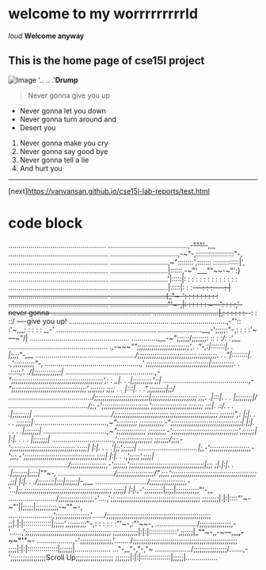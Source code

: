 # welcome to my worrrrrrrrrld
*loud*
**Welcome anyway**
## This is the home page of cse15l project
![Image](https://d33wubrfki0l68.cloudfront.net/8bb09cc70862fce96a79634b832593bbb4776005/3eca6/what/rick.gif)
'.. .. .'**Drump**
> Never gonna give you up
* Never gonna let you down
* Never gonna turn around and
* Desert you
1. Never gonna make you cry
2. Never gonna say good bye
3. Never gonna tell a lie
4. And hurt you
---
[next]https://vanvansan.github.io/cse15l-lab-reports/test.html

# code block
................................................. ........................................,-~~"""'~~-,,_
.................................................. ..................................,-~"-,:::::::::::::::::::"-,
.................................................. .............................,~"::::::::',::::::: :::::::::::::|',
.................................................. .............................|::::::,-~"'___""~~-~"':}
.................................................. .............................'|:::::|: : : : : : : : : : : : : :
.................................................. .............................|:::::|: : :-~~—: : : —-: |
.................................................. ............................(_"~-': : : : : : : : :
.................................................. ............................."'~-,|: : : : : : ~—': : : :,'-never gonna
.................................................. .................................|,: : : : : :-~~-: : ::/ —-give you up!
.................................................. ............................,-"\':\: :'~,,_: : : : : _,-'
.................................................. ......................__,-';;;;;\:"-,: : : :'~—~"/|
.................................................. .............__,-~";;;;;;/;;;;;;;\: :\: : :____/: :',__
.................................................. .,-~~~""_;;;;;;;;;;;;;;;;;;;;;;;;;',. ."-,:|:::::::|. . |;;;;"-,__
................................................../;;;;;;;;;;;;;;;;;;;;;;;;;;;;,;;;;;;;;;\. . ."|::::::::|. .,';;;;;;;;;;"-,
................................................,' ;;;;;;;;;;;;;;;;;;;;;;;;;;;;;;|;;;;;;;;;;;\. . .\:::::,'. ./|;;;;;;;;;;;;;|
.............................................,-";;;;;;;;;;;;;;;;;;;;;;;;;;;;;;;;;\;;;;;;;;;;;',: : __|. . .|;;;;;;;;;,';;|
...........................................,-";;;;;;;;;;;;;;;;;;;;;;;;;;;;;;;;;;;;',;;;;;;; ;;;; \. . |:::|. . .",;;;;;;;;|;;/
........................................../;;;;;;;;;;;;;;;;;;;;;;;;;;|;;;;;;;;;;;;;;\;;;;;;;; ;;;\. .|:::|. . . |;;;;;;;;|/
......................................../;;,-';;;;;;;;;;;;;;;;;;;;;;,';;;;;;;;;;;;;;;;;,;;;;;;; ;;;|. .\:/. . . .|;;;;;;;;|
......................................./;;;;;;;;;;;;;;;;;;;;;;;;;;,;;;;;;;;;;;;;;;;;;;;;;; ;;;;;;;",: |;|. . . . \;;;;;;;|
....................................,~";;;;;;;;;; ;;;;;;;;;;;,-";;;;;;;;;;;;;;;;;;;;;;;;;;\;;;;;;;;|.|;|. . . . .|;;;;;;;|
................................,~";;;;;;;;;;;;;; ;;;;;;;;,-';;;;;;;;;;;;;;;;;;;;;;;;;;;;;;;;',;;;;;;| |:|. . . . |\;;;;;;;|
...............................,';;;;;;;;;;;;;;;;; ;;;;;;;/;;;,-';;;;;;;;;;;;;;;;;;;;;;;;;;;;;;;,;;;;;| |:|. . . .'|;;',;;;;;|
..............................|;,-';;;;;;;;;;;;;;;;;;;,-';;;,-';;;;;;;;;;;;;;;;;;;;;;;;;;;;;;;;;;,;;;;| |:|. . .,';;;;;',;;;;|_
............................../;;;;;;;;;;;;;;;;;,-'_;;;;;;,';;;;;;;;;;;;;;;;;;;;;;;;;;;;;;;;;;;;|;;; ;|.|:|. . .|;;;;;;;|;;;;|""~-,
............................/;;;;;;;;;;;;;;;;;;/_",;;;,';;;;;;;;;;;;;;;;;;;;;;;;;;;;;;;;;;;;;;;;; ,;;| |:|. . ./;;;;;;;;|;;;|;;;;;;|-,,__
........................../;;;;;;;;;;;;;;;;;,-'...|;;,;;;;;;;;;;;;;;;;;;;;;;;;;;;;;;;;;;;;;;;;;; ;;;;;| |:|._,-';;;;;;;;;|;;;;|;;;;;;;;;;;"'-,_
......................../;;;;;;;;;;;;;;;;,-'....,';;,;;;;;;;;;;;;;;;;;;;;;;;;;;;;;;;;;;;;;;;; ;;;;;;;;|.|:|::::"'~-~"'||;;;;;|;;;;;;;;;;,-~""~-,
......................,';;;;;;;;;;;;;;;;,'....../;;;;;;;;;;;;;;;;;;;;;;;;;;;;;;;;;;;;;;;;;;;;;;;;;; ;;|.|:|::::::::::::::|;;;;;',;;;;;;;;;"-,: : : : : :"'~-,:"'~~-,
...................../;;;;;;;;;;;;;;;,-'......,';;;;;;;;;;;;;;;;;;;;;;;;;;;;;;;;;;;;;;;;; ;;;;;;;;;;;;|:|:|::::::::::::::',;;;;;;|_""~-,,-~—,,___,-~~"'__"~-
..................,-';;;;;;;;;;;;;;;,'......../;;;;;;;;;;;;;;;;;;;;;;;;;;;;;;;;;;;;;;;;;;;;;;;;;; ;;;;|:|:|:::::::::::::::|;;;;;;|.................. ..."-,\_"-,"-,"~
................../;;;;;;;;;;;;;;;;/.......,-';;;;;;;;;;;;;;;;;Scroll Up;;;;;;;;;;;;;;;;;; ;;;;;;;|:|:|:::::::::::::::|;;;;;|................
